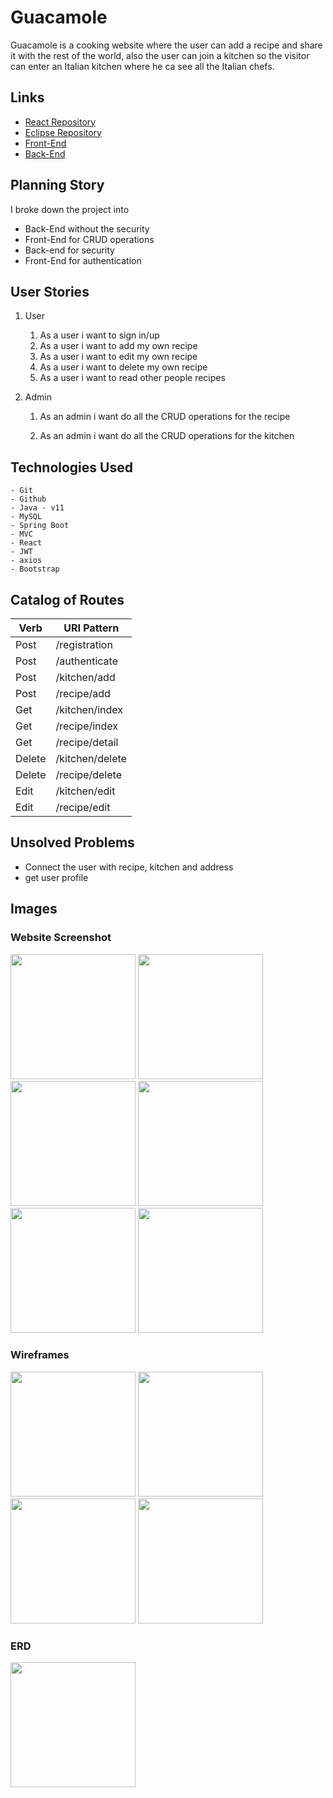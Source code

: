 # Guacamole

Guacamole is a cooking website where the user can add a recipe and share it with the rest of the world, also the user can join a kitchen so the visitor can enter an Italian kitchen where he ca see all the Italian chefs.

## Links

* [React Repository](https://git.generalassemb.ly/mariafelemban/GuacamoleReact)
* [Eclipse Repository](https://git.generalassemb.ly/mariafelemban/GuacamoleEclipse)
* [Front-End](https://pages.git.generalassemb.ly/mariafelemban/GuacamoleReact/)
* [Back-End](http://guacamole-env.eba-mumrxm3n.us-east-2.elasticbeanstalk.com/)


## Planning Story

I broke down the project into
* Back-End without the security
* Front-End for CRUD operations
* Back-end for security
* Front-End for authentication

## User Stories

1. User

    1. As a user i want to sign in/up
    2. As a user i want to add my own recipe
    3. As a user i want to edit my own recipe
    4. As a user i want to delete my own recipe
    5. As a user i want to read other people recipes

2. Admin

    1. As an admin i want do all the CRUD operations for the recipe

    2. As an admin i want do all the CRUD operations for the kitchen

## Technologies Used

    - Git
    - Github
    - Java - v11
    - MySQL
    - Spring Boot
    - MVC
    - React
    - JWT
    - axios
    - Bootstrap

## Catalog of Routes

| Verb        | URI Pattern     |
| ----------- | -----------     |
| Post        | /registration   |
| Post        | /authenticate   |
| Post        | /kitchen/add    |
| Post        | /recipe/add     |
| Get         | /kitchen/index  |
| Get         | /recipe/index   |
| Get         | /recipe/detail  |
| Delete      | /kitchen/delete |
| Delete      | /recipe/delete  |
| Edit        | /kitchen/edit   |
| Edit        | /recipe/edit    |


## Unsolved Problems

* Connect the user with recipe, kitchen and address
* get user profile

## Images

### Website Screenshot

<img src="./picture/home.png" width="200">
<img src="./picture/recipe.png" width="200">
<img src="./picture/kitchen.png" width="200">
<img src="./picture/account.png" width="200">
<img src="./picture/register.png" width="200">
<img src="./picture/login.png" width="200">


### Wireframes

<img src="./picture/1.jpg" width="200">
<img src="./picture/2.jpg" width="200">
<img src="./picture/3.jpg" width="200">
<img src="./picture/3.jpg" width="200">

### ERD

<img src="./picture/ERD_project3.png" width="200">